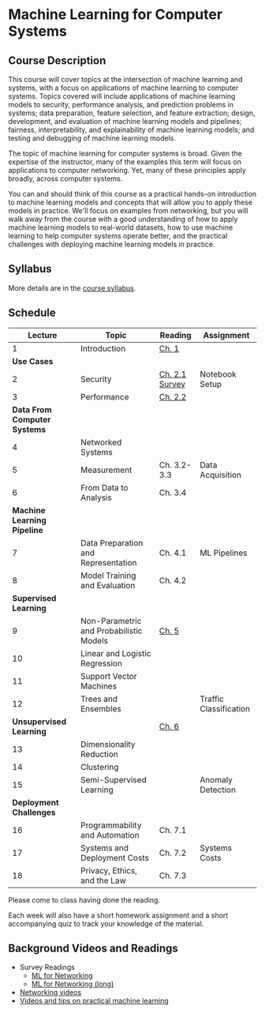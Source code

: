 # Machine Learning for Computer Systems

## Course Description

This course will cover topics at the intersection of machine learning and
systems, with a focus on applications of machine learning to computer systems.
Topics covered will include applications of machine learning models to
security, performance analysis, and prediction problems in systems; data
preparation, feature selection, and feature extraction; design, development,
and evaluation of machine learning models and pipelines; fairness,
interpretability, and explainability of machine learning models; and testing
and debugging of machine learning models.

The topic of machine learning for computer systems is broad. Given the
expertise of the instructor, many of the examples this term will focus on
applications to computer networking. Yet, many of these principles apply
broadly, across computer systems.

You can and should think of this course as a practical hands-on introduction
to machine learning models and concepts that will allow you to apply these
models in practice. We'll focus on examples from networking, but you will walk
away from the course with a good understanding of how to apply machine
learning models to real-world datasets, how to use machine learning to help
computer systems operate better, and the practical challenges with deploying
machine learning models in practice.

## Syllabus

More details are in the [course syllabus](syllabus.md).

## Schedule 

| Lecture                            | Topic                                   | Reading                                                                                                                                 | Assignment             |
| ---------------------------------- | -------------------------------------   | -----------------------------                                                                                                           | ----------             |
| 1                                  | Introduction                            | [Ch. 1](book/text/intro.html)                                                                                                           |                        |
| **Use Cases**                      |                                         |                                                                                                                                         |                        |
| 2                                  | Security                                | [Ch. 2.1](book/text/motivation.html#applications-to-security)<br>[Survey](https://ieeexplore.ieee.org/stamp/stamp.jsp?arnumber=8121867) | Notebook Setup         |
| 3                                  | Performance                             | [Ch. 2.2](book/text/motivation.html#applications-to-performance)                                                                        |                        |
| **Data From Computer Systems**     |                                         |                                                                                                                                         |                        |
| 4                                  | Networked Systems                       |                                                                                                                                         |                        |
| 5                                  | Measurement                             | Ch. 3.2-3.3                                                                                                                             | Data Acquisition       |
| 6                                  | From Data to Analysis                   | Ch. 3.4                                                                                                                                 |                        |
| **Machine Learning Pipeline**      |                                         |                                                                                                                                         |                        |
| 7                                  | Data Preparation and Representation     | Ch. 4.1                                                                                                                                 | ML Pipelines           |
| 8                                  | Model Training and Evaluation           | Ch. 4.2                                                                                                                                 |                        |
| **Supervised Learning**            |                                         |                                                                                                                                         |                        |
| 9                                  | Non-Parametric and Probabilistic Models | [Ch. 5](book/text/supervised.html)                                                                                                      |                        |
| 10                                 | Linear and Logistic Regression          |                                                                                                                                         |                        |
| 11                                 | Support Vector Machines                 |                                                                                                                                         |                        |
| 12                                 | Trees and Ensembles                     |                                                                                                                                         | Traffic Classification |
| **Unsupervised Learning**          |                                         | [Ch. 6](book/text/unsupervised.html)                                                                                                    |                        |
| 13                                 | Dimensionality Reduction                |                                                                                                                                         |                        |
| 14                                 | Clustering                              |                                                                                                                                         |                        |
| 15                                 | Semi-Supervised Learning                |                                                                                                                                         | Anomaly Detection      |
| **Deployment Challenges**          |                                         |                                                                                                                                         |                        |
| 16                                 | Programmability and Automation          | Ch. 7.1                                                                                                                                 |                        |
| 17                                 | Systems and Deployment Costs            | Ch. 7.2                                                                                                                                 | Systems Costs          |
| 18                                 | Privacy, Ethics, and the Law            | Ch. 7.3                                                                                                                                 |                        |

Please come to class having done the reading. 

Each week will also have a short homework assignment and a short accompanying
quiz to track your knowledge of the material.

## Background Videos and Readings

* Survey Readings
    * [ML for Networking](https://ieeexplore.ieee.org/stamp/stamp.jsp?arnumber=8121867&tag=1) 
    * [ML for Networking (long)](https://jisajournal.springeropen.com/counter/pdf/10.1186/s13174-018-0087-2.pdf)
* [Networking videos](https://www.youtube.com/playlist?list=PLpherdrLyny-zJw95jcE-uJkcsIAG1MEn)
* [Videos and tips on practical machine learning](ml.md)



